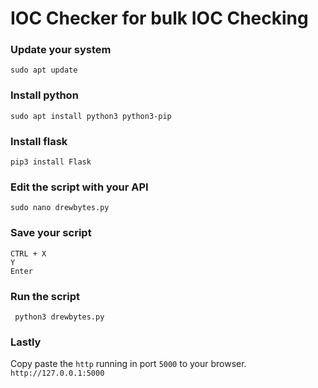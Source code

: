 # IOC Checker for bulk IOC Checking

### Update your system
``sudo apt update``

### Install python
``sudo apt install python3 python3-pip``

### Install flask
``pip3 install Flask``

### Edit the script with your API
``sudo nano drewbytes.py``
### Save your script 
```
CTRL + X
Y
Enter
```
### Run the script
`` python3 drewbytes.py``

### Lastly
Copy paste the ``http`` running in port ``5000`` to your browser.
``http://127.0.0.1:5000``
